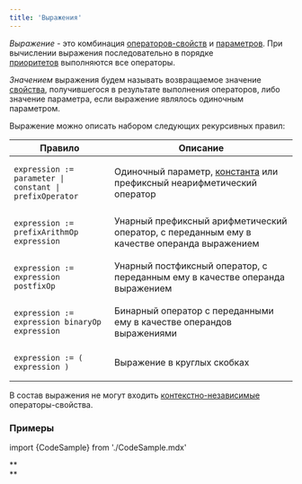 ```yaml
---
title: 'Выражения'
---
```


*Выражение* - это комбинация [операторов-свойств](Операторы-свойства.md) и [параметров](Свойства.md). При вычислении выражения последовательно в порядке [приоритетов](Приоритет_операторов.md) выполняются все операторы.

*Значением* выражения будем называть возвращаемое значение [свойства](Свойства.md), получившегося в результате выполнения операторов, либо значение параметра, если выражение являлось одиночным параметром.

Выражение можно описать набором следующих рекурсивных правил:

|<strong>Правило</strong>|<strong>Описание</strong>|
|---|---|
|<pre><code>expression := parameter \| constant \| prefixOperator</code></pre>|Одиночный параметр, [константа](Константа.md) или префиксный неарифметический оператор|
|<pre><code>expression := prefixArithmOp expression</code></pre>|Унарный префиксный арифметический оператор, с переданным ему в качестве операнда выражением|
|<pre><code>expression := expression postfixOp</code></pre>|Унарный постфиксный оператор, с переданным ему в качестве операнда выражением|
|<pre><code>expression := expression binaryOp expression</code></pre>|Бинарный оператор с переданными ему в качестве операндов выражениями|
|<pre><code>expression := ( expression )</code></pre>|Выражение в круглых скобках|

В состав выражения не могут входить [контекстно-независимые](Операторы-свойства.md#contextindependent) операторы-свойства.

### Примеры

import {CodeSample} from './CodeSample.mdx'

<CodeSample url="https://ru-documentation.lsfusion.org/sample?file=ExpressionSample"/>

**  
**
